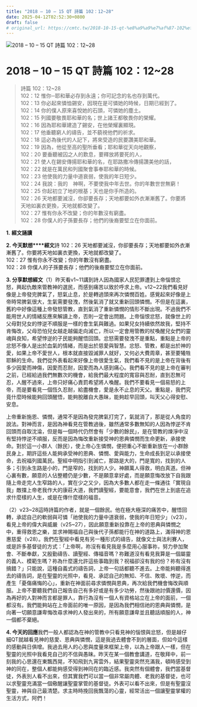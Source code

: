 ```yaml
---
title: "2018 – 10 – 15 QT 詩篇 102：12~28"
date: 2025-04-12T02:52:30+0800
draft: false
# original_url: https://cmtc.tw/2018-10-15-qt-%e8%a9%a9%e7%af%87-102%ef%bc%9a1228
---
```


![2018 – 10 – 15 QT 詩篇 102：12\~28](/images/qt.jpg   "2018 – 10 – 15 QT 詩篇 102：12\~28")

# 2018 – 10 – 15 QT 詩篇 102：12\~28

> 詩篇 102：12\~28  
> 102：12 惟你─耶和華必存到永遠；你可記念的名也存到萬代。  
> 102：13 你必起來憐恤錫安，因現在是可憐她的時候，日期已經到了。  
> 102：14 你的僕人原來喜悅她的石頭，可憐她的塵土。  
> 102：15 列國要敬畏耶和華的名；世上諸王都敬畏你的榮耀。  
> 102：16 因為耶和華建造了錫安，在他榮耀裏顯現。  
> 102：17 他垂聽窮人的禱告，並不藐視他們的祈求。  
> 102：18 這必為後代的人記下，將來受造的民要讚美耶和華。  
> 102：19 因為，他從至高的聖所垂看；耶和華從天向地觀察，  
> 102：20 要垂聽被囚之人的歎息，要釋放將要死的人，  
> 102：21 使人在錫安傳揚耶和華的名，在耶路撒冷傳揚讚美他的話，  
> 102：22 就是在萬民和列國聚會事奉耶和華的時候。  
> 102：23 他使我的力量中道衰弱，使我的年日短少。  
> 102：24 我說：我的　神啊，不要使我中年去世。你的年數世世無窮！  
> 102：25 你起初立了地的根基；天也是你手所造的。  
> 102：26 天地都要滅沒，你卻要長存；天地都要如外衣漸漸舊了。你要將天地如裏衣更換，天地就都改變了。  
> 102：27 惟有你永不改變；你的年數沒有窮盡。  
> 102：28 你僕人的子孫要長存；他們的後裔要堅立在你面前。

**1.** **經文誦讀**

**2. 今天默想****經文**詩 102：26 天地都要滅沒，你卻要長存；天地都要如外衣漸漸舊了。你要將天地如裏衣更換，天地就都改變了。  
102：27 惟有你永不改變；你的年數沒有窮盡。  
102：28 你僕人的子孫要長存；他們的後裔要堅立在你面前。

**3. 分享默想經文**（1）昨天看v1\~11講到詩人因為國家人民犯罪遭到上帝惱恨忿怒，興起仇敵來管教神的選民，而感到痛苦以致於呼求上帝。v12\~22我們看見好像是上帝發完脾氣了，怒氣止息，於是轉過頭來再次憐憫百姓。感覺起來好像是上帝時常脾氣很大，生氣需要發洩，然後氣消了就又重新回頭憐憫。不但是在這裏，舊約中好像這種上帝發怒管教，直到氣消了重新憐憫的情形不斷出現。不過我們不能用世人的情緒反應來解讀上帝，否則一定會出問題。上帝惱恨忿怒，就像世上的父母對兒女的悖逆不順服是一樣的會生氣與難過。如果兒女持續依然故我，堅持不肯悔改，父母恐怕兒女越走越偏走向滅亡，所以一定會用管教的杖喚醒兒女們的靈魂與良知，希望悖逆的子民能夠醒悟回頭。忿怒需要發洩不是重點，重點是上帝的忿怒不像人是出於血氣的情緒，而是出於慈愛與智慧。忿怒、管教，都是出於神的愛，如果上帝不愛世人，根本就直接毀滅罪人就好，又何必大費周章，甚至要犧牲耶穌的生命。我們從外表看起來好像上帝很愛生氣，我們看不見的是上帝在背後有多少因愛而神傷，因愛而忍耐，因愛而為人感到痛心。我們看不見的是上帝在審判之前，已經給過我們無數次的機會，給我們最大程度的寬容與忍耐，直到忍無可忍，人醒不過來，上帝只好痛心責罰希望將人喚醒。我們不要看見一個易怒的上帝，而是要看見一個恆久忍耐，給盡機會，愛是永不止息的天父。重點是，我們究竟什麼時候能夠回頭醒悟，能夠脫離自大愚昧，能夠趁早回頭，叫天父心得安慰、安息。

上帝重新施恩、憐憫，通常不是因為發完脾氣打完了，氣就消了，那是從人角度的說法。對神而言，是因為神看見在管教過後，雖然通常多數無知的人因為悖逆不肯回頭而自取沈淪，但是每一個時代仍然會有「少數的餘民」，是在管教的煉淨中沒有堅持悖逆不順服，反而是因為悔改重新接受神的恩典憐憫而生命更新，承接使命。對於這一小群人（餘民），使上帝心生憐憫，便把重心不斷重新放在一小群餘民身上，期許這些人能夠承受神的恩典、憐憫、愛與能力，生命成長到足以承接使命，去祝福列國萬民。聖經中明指引到滅亡，那路是大的，門是寬的，找到的人多；引到永生路是小的，門是窄的，找到的人少。神願萬人得救，明白真道。但神心裏有數，願意的人佔整體仍是少數，不是願意拿好處，而是願意悔改放下自我跟隨上帝走完人生窄路的人，實在少之又少，因為大多數人都在走一條通往「實現自我」敵擋上帝老我作大的康莊大道，我們讀聖經，要能意會，我們在世上到底在追求什麼樣的人生，或是在傳什麼樣的福音。

（2）v23\~28這時詩篇的作者，就是一個餘民。他在極大極深的痛苦中，醒悟回轉，承認自己的軟弱與可憐「祂使我的力量中道衰弱，使我的年日短少」（v23），看見上帝的偉大與威嚴（v25\~27），因此願意重新投靠在上帝的恩典與憐憫之中，重得救恩之樂，並求神賜福自己與後代子孫都能行在神的道路上，滿得神的恩惠慈愛（v28）。我們在聖經中看見有另一種形式的禱告，就像文士與法利賽人，或是許多基督徒的方式：「上帝啊，祢沒有看見我是多麼用心服事祢，努力參加聚會、不斷奉獻，又殷勤禱告、讀聖經、傳福音嗎？祢難道沒有看見我算是一個屬靈的義人、模範生嗎？祢為什麼還允許這些事臨到我？祝福卻沒有我的份？祢有沒有搞錯？」只能說，這種自義式的禱告詞，上帝一句話都聽不進去。上帝能夠聽得進去的禱告詞，是在聖靈的光照中，看見、承認自己的無知、不信、敗壞、悖逆，而產生「憂傷痛悔的心」，重新在神面前尋求憐憫與恩典，再次給我們機會悔改與順服。上帝不要聽我們自己報告自己有多好或是有多少功勞，然後跟祂討價還價，因為再好的人對神而言都是罪人，靠行為沒有一個人有資格站立在上帝的面前，一個都沒有。我們能夠站在上帝面前的唯一原因，是因為我們相信祂的恩典與憐憫，是向著一切願意謙卑悔改尋求神的人發出來的，所有願意謙卑並且聽話順服的人，神一個都不棄絕。

**4. 今天的回應**我們一般人都認為在神的管教中只看見神的惱恨與忿怒，但是越仔細QT就越看見神的慈愛、恩典與憐憫，這是我過去體會不到的層面，但如今這樣的感動與日俱增。我過去用人的心思與度量來框架上帝，以為上帝跟人一樣，但在聖靈的光照中我看見自己的不信與愚昧。昨天在某一個教會講道，在敬拜中，前一刻我的心思還在東飄西晃，不知飛到九宵雲外，結果聖靈突然充滿我，頓時感受到神的同在，整個人都能夠感受得到神同在的臨近感。我突然有個體會，我們當基督徒，外表別人看不出來，但其實我們可以當一個非常屬肉體、老我的基督徒，也可以求聖靈充滿當一個儆醒讓聖靈掌管的基督徒。外表可以看不出來，但是有聖靈沒聖靈，神與自己最清楚。求主時時挽回我飄蕩的心靈，經常活出一個讓聖靈掌權的生活方式，阿們！